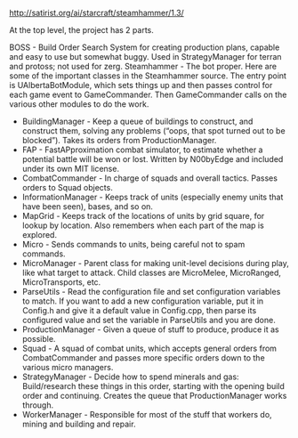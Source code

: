 http://satirist.org/ai/starcraft/steamhammer/1.3/

At the top level, the project has 2 parts.

BOSS - Build Order Search System for creating production plans, capable and easy to use but somewhat buggy. Used in StrategyManager for terran and protoss; not used for zerg.
Steamhammer - The bot proper.
Here are some of the important classes in the Steamhammer source. The entry point is UAlbertaBotModule, which sets things up and then passes control for each game event to GameCommander. Then GameCommander calls on the various other modules to do the work.

- BuildingManager - Keep a queue of buildings to construct, and construct them, solving any problems (“oops, that spot turned out to be blocked”). Takes its orders from ProductionManager.
- FAP - FastAPproximation combat simulator, to estimate whether a potential battle will be won or lost. Written by N00byEdge and included under its own MIT license.
- CombatCommander - In charge of squads and overall tactics. Passes orders to Squad objects.
- InformationManager - Keeps track of units (especially enemy units that have been seen), bases, and so on.
- MapGrid - Keeps track of the locations of units by grid square, for lookup by location. Also remembers when each part of the map is explored.
- Micro - Sends commands to units, being careful not to spam commands.
- MicroManager - Parent class for making unit-level decisions during play, like what target to attack. Child classes are MicroMelee, MicroRanged, MicroTransports, etc.
- ParseUtils - Read the configuration file and set configuration variables to match. If you want to add a new configuration variable, put it in Config.h and give it a default value in Config.cpp, then parse its configured value and set the variable in ParseUtils and you are done.
- ProductionManager - Given a queue of stuff to produce, produce it as possible.
- Squad - A squad of combat units, which accepts general orders from CombatCommander and passes more specific orders down to the various micro managers.
- StrategyManager - Decide how to spend minerals and gas: Build/research these things in this order, starting with the opening build order and continuing. Creates the queue that ProductionManager works through.
- WorkerManager - Responsible for most of the stuff that workers do, mining and building and repair.